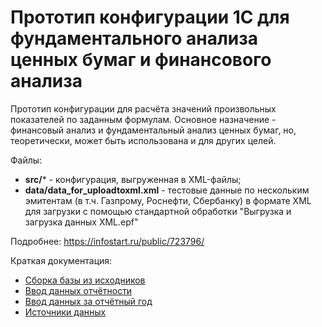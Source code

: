 # Прототип конфигурации 1С для фундаментального анализа ценных бумаг и финансового анализа

Прототип конфигурации для расчёта значений произвольных показателей по заданным формулам. Основное назначение - финансовый анализ и фундаментальный анализ ценных бумаг, но, теоретически, может быть использована и для других целей.

Файлы:
* **src/*** - конфигурация, выгруженная в XML-файлы;
* **data/data_for_uploadtoxml.xml** - тестовые данные по нескольким эмитентам (в т.ч. Газпрому, Роснефти, Сбербанку) в формате XML для загрузки с помощью стандартной обработки "Выгрузка и загрузка данных XML.epf"

Подробнее: https://infostart.ru/public/723796/

Краткая документация:
* [Сборка базы из исходников](docs/install.md)
* [Ввод данных отчётности](docs/entering_report_data.md)
* [Ввод данных за отчётный год](docs/entering_annual_data.md)
* [Источники данных](docs/data_sources.md)
